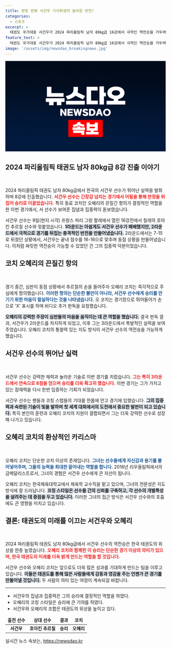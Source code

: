 ```yaml
---
title: 판정 번복 서건우 기사회생의 놀라운 반전!
categories:
  - 스포츠
excerpt: >
  태권도 국가대표 서건우가 2024 파리올림픽 남자 80㎏급 16강에서 극적인 역전승을 거두며 8강에 진출했다. 오혜리 코치의 끈질긴 항의로 판정이 번복되며 기사회생한 서건우, 그 순간의 숨 막히는 드라마를 놓치지 마세요!
feature_text: >
  태권도 국가대표 서건우가 2024 파리올림픽 남자 80㎏급 16강에서 극적인 역전승을 거두며 8강에 진출했다. 오혜리 코치의 끈질긴 항의로 판정이 번복되며 기사회생한 서건우, 그 순간의 숨 막히는 드라마를 놓치지 마세요!
image: '/assets/img/newsdao_breakingnews.jpg'
---
```


<p><img src="/assets/img/newsdao_breakingnews.jpg" alt="koreaapp 속보" /></p>

<h2 data-ke-size="size26">2024 파리올림픽 태권도 남자 80kg급 8강 진출 이야기</h2>

<p data-ke-size="size16">&nbsp;</p>

<p>2024 파리올림픽 태권도 남자 80kg급에서 한국의 서건우 선수가 뛰어난 실력을 발휘하며 8강에 진출했습니다. <b><span style="color: #ee2323;">서건우 선수는 긴장감 넘치는 경기에서 어필을 통해 판정을 뒤집어 승리로 이끌었습니다.</span></b> 특히 동료 코치인 오혜리의 끈질긴 항의가 결정적인 역할을 한 이번 경기에서, 서 선수가 보여준 집념과 집중력이 돋보였습니다. </p>

<p>서건우 선수는 9일(현지 시각) 프랑스 파리 그랑 팔레에서 열린 16강전에서 칠레의 호아킨 추르칠 선수와 맞붙었습니다. <b><span style="background-color: #21538527;">1라운드는 아쉽게도 서건우 선수가 패배했지만, 2라운드에서 극적으로 경기를 뒤집는 충격적인 반전을 만들어냈습니다.</span></b> 2라운드에서는 7-15로 뒤졌던 상황에서, 서건우는 끝내 점수를 16-16으로 맞추며 동점 상황을 만들어냈습니다. 이처럼 짜릿한 역전승이 가능할 수 있었던 건 그의 집중력 덕분이었습니다.</p>

<h2 data-ke-size="size26">코치 오혜리의 끈질긴 항의</h2>

<p data-ke-size="size16">&nbsp;</p>

<p>경기 중간, 심판이 동점 상황에서 추르칠의 손을 들어주자 오혜리 코치는 즉각적으로 주심에게 항의했습니다. <b><span style="color: #1a5490;">이러한 항의는 단순한 불만이 아니라, 서건우 선수에게 승리를 안기기 위한 마음이 절실하다는 것을 나타냈습니다.</span></b> 오 코치는 경기장으로 뛰어들어가 손으로 'X' 표시를 하며 비디오 추가 판독을 요청했습니다. </p>

<p><b><span style="background-color: #21538527;">오혜리의 강력한 주장이 심판들의 마음을 움직이는 데 큰 역할을 했습니다.</span></b> 결국 판독 결과, 서건우가 2라운드를 차지하게 되었고, 이후 그는 3라운드에서 폭발적인 실력을 보여주었습니다. 오혜리 코치의 통찰력 있는 지도 방식이 서건우 선수의 역전승을 가능하게 했습니다.</p>

<h2 data-ke-size="size26">서건우 선수의 뛰어난 실력</h2>

<p data-ke-size="size16">&nbsp;</p>

<p>서건우 선수는 강력한 체력과 놀라운 기술로 이번 경기를 치렀습니다. <b><span style="color: #ee2323;">그는 특히 3라운드에서 연속으로 8점을 얻으며 승리를 더욱 확고히 했습니다.</span></b> 이번 경기는 그가 가지고 있는 잠재력을 다시 한번 입증하는 기회가 되었습니다.</p>

<p>서건우 선수는 팬들과 코칭 스탭들의 기대를 한몸에 안고 경기에 임했습니다. <b><span style="background-color: #21538527;">그의 집중력과 숙련된 기술이 빛을 발하며 첫 세계 대회에서의 도전에서 중요한 발판이 되고 있습니다.</span></b> 특히 본인의 훈련과 오혜리 코치의 지원이 결합되면서 그는 더욱 강력한 선수로 성장해 나가고 있습니다.</p>

<h2 data-ke-size="size26">오혜리 코치의 환상적인 카리스마</h2>

<p data-ke-size="size16">&nbsp;</p>

<p>오혜리 코치는 단순한 코치 이상의 존재입니다. <b><span style="color: #1a5490;">그녀는 선수들에게 자신감과 용기를 불어넣어주며, 그들의 능력을 최대한 끌어내는 역할을 합니다.</span></b> 2016년 리우올림픽에서의 금메달리스트로서, 그녀의 경험은 서건우 선수에게 큰 자산이 됩니다.</p>

<p>오혜리 코치는 한국체육대학교에서 체육학 교수직을 맡고 있으며, 그녀의 전문성은 지도 방식에 잘 드러납니다. <b><span style="background-color: #21538527;">코칭 스타일은 선수들 간의 신뢰를 구축하고, 각 선수의 개별특성을 살려주는 데 중점을 두고 있습니다.</span></b> 이러한 그녀의 접근 방식은 서건우 선수와의 호흡에도 큰 영향을 미치고 있습니다.</p>

<h2 data-ke-size="size26">결론: 태권도의 미래를 이끄는 서건우와 오혜리</h2>

<p data-ke-size="size16">&nbsp;</p>

<p>2024 파리올림픽 태권도 남자 80kg급에서 서건우 선수의 역전승은 한국 태권도의 위상을 한층 높였습니다. <b><span style="color: #ee2323;">오혜리 코치와 함께한 이 승리는 단순한 경기 이상의 의미가 있으며, 한국 태권도의 미래를 더욱 밝게 만드는 역할을 할 것입니다.</span></b> </p>

<p>서건우 선수와 오혜리 코치는 앞으로도 더욱 많은 성과를 기대하게 만드는 팀을 이루고 있습니다. <b><span style="background-color: #21538527;">이들은 태권도를 통해 많은 사람들에게 감동과 영감을 주는 언젠가 큰 경기를 만들어낼 것입니다.</span></b> 두 사람의 의미 있는 여정이 계속되길 바랍니다.</p>

<hr>

<ul>
    <li>서건우의 집념과 집중력은 그의 승리에 결정적인 역할을 하였다.</li>
    <li>오혜리의 코칭 스타일은 승리에 큰 기여를 하였다.</li>
    <li>서건우와 오혜리의 조합은 태권도의 위상을 높이고 있다.</li>
</ul>

<table style="width: 100%;">
    <thead>
        <tr>
            <td style="text-align: center; height: 17px;"><b>출전 선수</b></td>
            <td style="text-align: center; height: 17px;"><b>상대 선수</b></td>
            <td style="text-align: center; height: 17px;"><b>결과</b></td>
            <td style="text-align: center; height: 17px;"><b>코치</b></td>
        </tr>
    </thead>
    <tbody>
        <tr>
            <td style="text-align: center; height: 17px;"><b>서건우</b></td>
            <td style="text-align: center; height: 17px;"><b>호아킨 추르칠</b></td>
            <td style="text-align: center; height: 17px;"><b>승리</b></td>
            <td style="text-align: center; height: 17px;"><b>오혜리</b></td>
        </tr>
    </tbody>
</table>
실시간 뉴스 속보는, <a href="https://newsdao.kr" rel="dofollow">https://newsdao.kr</a>


